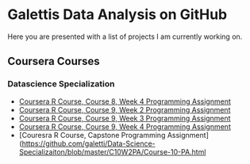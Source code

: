 # Galettis Data Analysis on GitHub

Here you are presented with a list of projects I am currently working on.

## Coursera Courses
### Datascience Specialization

* [Coursera R Course, Course 8, Week 4 Programming Assignment](https://galetti.github.io/Course-8-Week-4-PA/Course-8-Week-4-PA.html)
* [Coursera R Course, Course 9, Week 2 Programming Assignment](https://galetti.github.io/Data-Science-Specializaiton/Course-9-Week-2-PA.html)
* [Coursera R Course, Course 9, Week 3 Programming Assignment](https://galetti.github.io/Data-Science-Specializaiton/Course-9-Week-3-PA.html)
* [Coursera R Course, Course 9, Week 4 Programming Assignment](https://galetti.github.io/Data-Science-Specializaiton/Course-9-Week-4-PA.html)
* [Couresra R Course, Capstone Programming Assignment](https://github.com/galetti/Data-Science-Specializaiton/blob/master/C10W2PA/Course-10-PA.html
